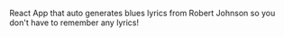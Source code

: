 React App that auto generates blues lyrics from Robert Johnson so you don't have to remember any lyrics!
